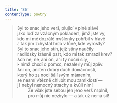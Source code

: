 ```yaml
---
title: '86'
contentType: poetry
---
```


<section>

> Byl to snad jeho verš, plující v plné slávě  
> jako loď za vzácným pokladem, jímž jste vy,  
> kdo mi mé dozrálé myšlenky pohřbil v hlavě  
> a tak jim zchystal hrob v lůně, kde vyrostly?  
> Byl to snad jeho stín, jejž stíny naučily  
> nadlidsky krásně psát, kdo mi tak zmrazil krev?  
> Ach ne, ne, ani on, ani ty noční síly,  
> k nimž chodí o pomoc, nezalekly můj zpěv.  
> Ani on, ani ten dobrý duch domácnosti,  
> který ho za noci šálí svým mámením,  
> se nesmí vítězně chlubit mou zamlklostí —  
> já nebyl nemocný strachy a kvůli nim!  
>          Že však jste sebou jen jeho verš naplnil,  
>          pro můj nic nezbylo — a tak už nemá sil!

</section>
